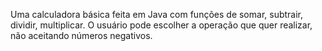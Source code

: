 Uma calculadora básica feita em Java com funções de somar, subtrair, dividir, multiplicar.
O usuário pode escolher a operação que quer realizar, não aceitando números negativos.
